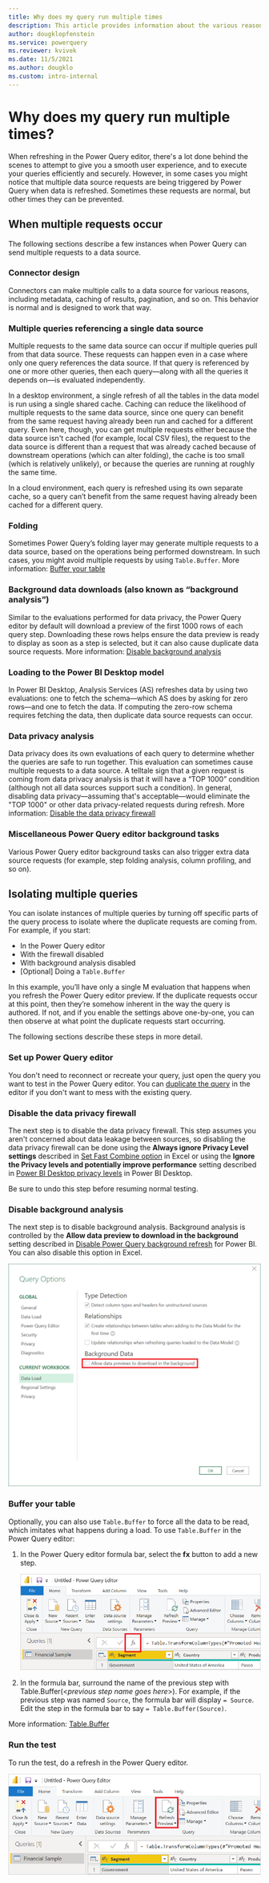 ```yaml
---
title: Why does my query run multiple times
description: This article provides information about the various reasons that a Power Query query will sometimes run multiple times.
author: dougklopfenstein
ms.service: powerquery
ms.reviewer: kvivek
ms.date: 11/5/2021
ms.author: dougklo
ms.custom: intro-internal
---
```


# Why does my query run multiple times?

When refreshing in the Power Query editor, there's a lot done behind the scenes to attempt to give you a smooth user experience, and to execute your queries efficiently and securely. However, in some cases you might notice that multiple data source requests are being triggered by Power Query when data is refreshed. Sometimes these requests are normal, but other times they can be prevented.

## When multiple requests occur

The following sections describe a few instances when Power Query can send multiple requests to a data source.

### Connector design

Connectors can make multiple calls to a data source for various reasons, including metadata, caching of results, pagination, and so on. This behavior is normal and is designed to work that way.

### Multiple queries referencing a single data source

Multiple requests to the same data source can occur if multiple queries pull from that data source. These requests can happen even in a case where only one query references the data source. If that query is referenced by one or more other queries, then each query&mdash;along with all the queries it depends on&mdash;is evaluated independently.

In a desktop environment, a single refresh of all the tables in the data model is run using a single shared cache. Caching can reduce the likelihood of multiple requests to the same data source, since one query can benefit from the same request having already been run and cached for a different query. Even here, though, you can get multiple requests either because the data source isn't cached (for example, local CSV files), the request to the data source is different than a request that was already cached because of downstream operations (which can alter folding), the cache is too small (which is relatively unlikely), or because the queries are running at roughly the same time.

In a cloud environment, each query is refreshed using its own separate cache, so a query can’t benefit from the same request having already been cached for a different query.

### Folding

Sometimes Power Query’s folding layer may generate multiple requests to a data source, based on the operations being performed downstream. In such cases, you might avoid multiple requests by using `Table.Buffer`. More information: [Buffer your table](#buffer-your-table)

### Background data downloads (also known as “background analysis”)

Similar to the evaluations performed for data privacy, the Power Query editor by default will download a preview of the first 1000 rows of each query step. Downloading these rows helps ensure the data preview is ready to display as soon as a step is selected, but it can also cause duplicate data source requests. More information: [Disable background analysis](#disable-background-analysis)

### Loading to the Power BI Desktop model

In Power BI Desktop, Analysis Services (AS) refreshes data by using two evaluations: one to fetch the schema&mdash;which AS does by asking for zero rows&mdash;and one to fetch the data. If computing the zero-row schema requires fetching the data, then duplicate data source requests can occur.

### Data privacy analysis

Data privacy does its own evaluations of each query to determine whether the queries are safe to run together. This evaluation can sometimes cause multiple requests to a data source. A telltale sign that a given request is coming from data privacy analysis is that it will have a “TOP 1000” condition (although not all data sources support such a condition). In general, disabling data privacy&mdash;assuming that's acceptable&mdash;would eliminate the "TOP 1000" or other data privacy-related requests during refresh. More information: [Disable the data privacy firewall](#disable-the-data-privacy-firewall)

### Miscellaneous Power Query editor background tasks

Various Power Query editor background tasks can also trigger extra data source requests (for example, step folding analysis, column profiling, and so on).

## Isolating multiple queries

You can isolate instances of multiple queries by turning off specific parts of the query process to isolate where the duplicate requests are coming from. For example, if you start:

* In the Power Query editor
* With the firewall disabled
* With background analysis disabled
* \[Optional] Doing a `Table.Buffer`

In this example, you’ll have only a single M evaluation that happens when you refresh the Power Query editor preview. If the duplicate requests occur at this point, then they’re somehow inherent in the way the query is authored. If not, and if you enable the settings above one-by-one, you can then observe at what point the duplicate requests start occurring.

The following sections describe these steps in more detail.

### Set up Power Query editor

You don't need to reconnect or recreate your query, just open the query you want to test in the Power Query editor. You can [duplicate the query](queries-pane.md#duplicating-a-query) in the editor if you don't want to mess with the existing query.

### Disable the data privacy firewall

The next step is to disable the data privacy firewall. This step assumes you aren't concerned about data leakage between sources, so disabling the data privacy firewall can be done using the **Always ignore Privacy Level settings** described in [Set Fast Combine option](https://support.microsoft.com/office/set-privacy-levels-power-query-cc3ede4d-359e-4b28-bc72-9bee7900b540) in Excel or using the **Ignore the Privacy levels and potentially improve performance** setting described in [Power BI Desktop privacy levels](/power-bi/admin/desktop-privacy-levels) in Power BI Desktop.

Be sure to undo this step before resuming normal testing.

### Disable background analysis

The next step is to disable background analysis. Background analysis is controlled by the **Allow data preview to download in the background** setting described in [Disable Power Query background refresh](/power-bi/guidance/power-query-background-refresh) for Power BI. You can also disable this option in Excel.

![Image showing Query options in Excel with background analysis disabled](./media/multiple-queries/data-previews.png)

### Buffer your table

Optionally, you can also use `Table.Buffer` to force all the data to be read, which imitates what happens during a load. To use `Table.Buffer` in the Power Query editor:

1. In the Power Query editor formula bar, select the **fx** button to add a new step.

   ![Image with the location of the fx button emphasized](./media/multiple-queries/fx-button.png)

2. In the formula bar, surround the name of the previous step with Table.Buffer(\<_previous step name goes here_>). For example, if the previous step was named `Source`, the formula bar will display `= Source`. Edit the step in the formula bar to say `= Table.Buffer(Source)`.

More information: [Table.Buffer](/powerquery-m/table-buffer)

### Run the test

To run the test, do a refresh in the Power Query editor.

![Image with the location of the refresh button emphasized](./media/multiple-queries/refresh-preview.png)
